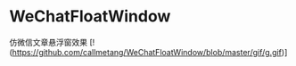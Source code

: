 # WeChatFloatWindow
仿微信文章悬浮窗效果
[!(https://github.com/callmetang/WeChatFloatWindow/blob/master/gif/g.gif)]
